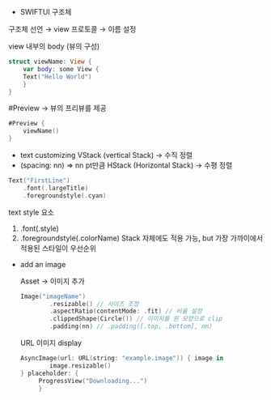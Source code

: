 - SWIFTUI 구조체

구조체 선언 → view 프로토콜 → 이름 설정

view 내부의 body (뷰의 구성)

```swift
struct viewName: View {
	var body: some View {
	Text("Hello World")
	}
}
```

#Preview → 뷰의 프리뷰를 제공

```swift
#Preview {
	viewName()
}
```

- text customizing
VStack (vertical Stack) → 수직 정렬
- (spacing: nn) ⇒  nn pt만큼
HStack (Horizontal Stack) → 수평 정렬

```swift
Text("FirstLine")
	.font(.largeTitle)
	.foregroundstyle(.cyan)
```

text style 요소

1. .font(.style)
2. .foregroundstyle(.colorName)
Stack 자체에도 적용 가능, but 가장 가까이에서 적용된 스타일이 우선순위

- add an image
    
    Asset → 이미지 추가
    
    ```swift
    Image("imageName")
    		.resizable() // 사이즈 조정
    		.aspectRatio(contentMode: .fit) // 비율 설정
    		.clippedShape(Circle()) // 이미지를 원 모양으로 clip
    		.padding(nn) // .padding([.top, .bottom], nn)
    ```
    
    URL 이미지 display
    
    ```swift
    AsyncImage(url: URL(string: "example.image")) { image in
    		image.resizable()
    } placeholder: {
         ProgressView("Downloading...")   
         }
    ```